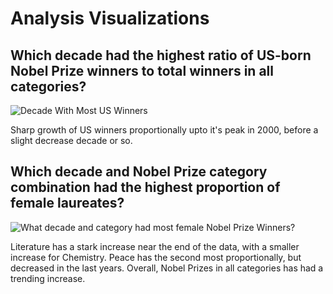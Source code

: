 # Analysis Visualizations
## Which decade had the highest ratio of US-born Nobel Prize winners to total winners in all categories?
![Decade With Most US Winners](https://github.com/user-attachments/assets/31d6209a-b2fe-4020-b655-b53bb8b2bc5b)

Sharp growth of US winners proportionally upto it's peak in 2000, before a slight decrease decade or so. 


## Which decade and Nobel Prize category combination had the highest proportion of female laureates?
![What decade and category had most female Nobel Prize Winners?](https://github.com/user-attachments/assets/ad959044-2100-4447-be6d-f740290d955c)

Literature has a stark increase near the end of the data, with a smaller increase for Chemistry. Peace has the second most proportionally, but decreased in the last years. Overall, Nobel Prizes in all categories has had a trending increase. 
